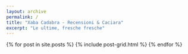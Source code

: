 ```yaml
---
layout: archive
permalink: /
title: "Xaba Cadabra - Recensioni & Caciara"
excerpt: "Le ultime, fresche fresche"
---
```


<div class="tiles">
{% for post in site.posts %}
	{% include post-grid.html %}
{% endfor %}
</div><!-- /.tiles -->
